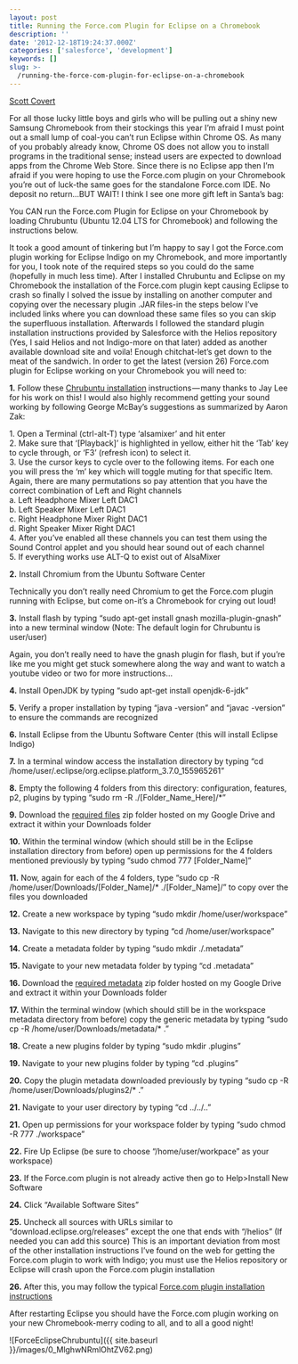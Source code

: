 ```yaml
---
layout: post
title: Running the Force.com Plugin for Eclipse on a Chromebook
description: ''
date: '2012-12-18T19:24:37.000Z'
categories: ['salesforce', 'development']
keywords: []
slug: >-
  /running-the-force-com-plugin-for-eclipse-on-a-chromebook
---
```


[Scott
Covert](https://www.tython.co/)

For all those lucky little boys and girls who will be pulling out a shiny new Samsung Chromebook from their stockings this year I’m afraid I must point out a small lump of coal-you can’t run Eclipse within Chrome OS. As many of you probably already know, Chrome OS does not allow you to install programs in the traditional sense; instead users are expected to download apps from the Chrome Web Store. Since there is no Eclipse app then I’m afraid if you were hoping to use the Force.com plugin on your Chromebook you’re out of luck-the same goes for the standalone Force.com IDE. No deposit no return…BUT WAIT! I think I see one more gift left in Santa’s bag:

You CAN run the Force.com Plugin for Eclipse on your Chromebook by loading Chrubuntu (Ubuntu 12.04 LTS for Chromebook) and following the instructions below.

It took a good amount of tinkering but I’m happy to say I got the Force.com plugin working for Eclipse Indigo on my Chromebook, and more importantly for you, I took note of the required steps so you could do the same (hopefully in much less time). After I installed Chrubuntu and Eclipse on my Chromebook the installation of the Force.com plugin kept causing Eclipse to crash so finally I solved the issue by installing on another computer and copying over the necessary plugin .JAR files-in the steps below I’ve included links where you can download these same files so you can skip the superfluous installation. Afterwards I followed the standard plugin installation instructions provided by Salesforce with the Helios repository (Yes, I said Helios and not Indigo-more on that later) added as another available download site and voila! Enough chitchat-let’s get down to the meat of the sandwich. In order to get the latest (version 26) Force.com plugin for Eclipse working on your Chromebook you will need to:

**1.** Follow these [Chrubuntu installation](http://chromeos-cr48.blogspot.com/2012/10/arm-chrubuntu-1204-alpha-1-now.html) instructions — many thanks to Jay Lee for his work on this! I would also highly recommend getting your sound working by following George McBay’s suggestions as summarized by Aaron Zak:

1\. Open a Terminal (ctrl-alt-T) type ‘alsamixer’ and hit enter  
2\. Make sure that ‘\[Playback\]’ is highlighted in yellow, either hit the ‘Tab’ key to cycle through, or ‘F3’ (refresh icon) to select it.  
3\. Use the cursor keys to cycle over to the following items. For each one you will press the ‘m’ key which will toggle muting for that specific Item. Again, there are many permutations so pay attention that you have the correct combination of Left and Right channels  
a. Left Headphone Mixer Left DAC1  
b. Left Speaker Mixer Left DAC1  
c. Right Headphone Mixer Right DAC1  
d. Right Speaker Mixer Right DAC1  
4\. After you’ve enabled all these channels you can test them using the Sound Control applet and you should hear sound out of each channel  
5\. If everything works use ALT-Q to exist out of AlsaMixer

**2.** Install Chromium from the Ubuntu Software Center

Technically you don’t really need Chromium to get the Force.com plugin running with Eclipse, but come on-it’s a Chromebook for crying out loud!

**3\.** Install flash by typing “sudo apt-get install gnash mozilla-plugin-gnash” into a new terminal window (Note: The default login for Chrubuntu is user/user)

Again, you don’t really need to have the gnash plugin for flash, but if you’re like me you might get stuck somewhere along the way and want to watch a youtube video or two for more instructions…

**4\.** Install OpenJDK by typing “sudo apt-get install openjdk-6-jdk”

**5\.** Verify a proper installation by typing “java -version” and “javac -version” to ensure the commands are recognized

**6\.** Install Eclipse from the Ubuntu Software Center (this will install Eclipse Indigo)

**7\.** In a terminal window access the installation directory by typing “cd /home/user/.eclipse/org.eclipse.platform\_3.7.0\_155965261”

**8\.** Empty the following 4 folders from this directory: configuration, features, p2, plugins by typing “sudo rm -R ./\[Folder\_Name\_Here\]/\*”

**9\.** Download the [required files](https://docs.google.com/open?id=0BxHrvOZJ2MAvUWdJVUhXR0pucHM) zip folder hosted on my Google Drive and extract it within your Downloads folder

**10\.** Within the terminal window (which should still be in the Eclipse installation directory from before) open up permissions for the 4 folders mentioned previously by typing “sudo chmod 777 \[Folder\_Name\]”

**11\.** Now, again for each of the 4 folders, type “sudo cp -R /home/user/Downloads/\[Folder\_Name\]/\* ./\[Folder\_Name\]/” to copy over the files you downloaded

**12\.** Create a new workspace by typing “sudo mkdir /home/user/workspace”

**13\.** Navigate to this new directory by typing “cd /home/user/workspace”

**14\.** Create a metadata folder by typing “sudo mkdir ./.metadata”

**15\.** Navigate to your new metadata folder by typing “cd .metadata”

**16\.** Download the [required metadata](https://docs.google.com/open?id=0BxHrvOZJ2MAvOVZPNnFPMDRvZEE) zip folder hosted on my Google Drive and extract it within your Downloads folder

**17\.** Within the terminal window (which should still be in the workspace metadata directory from before) copy the generic metadata by typing “sudo cp -R /home/user/Downloads/metadata/\* .”

**18\.** Create a new plugins folder by typing “sudo mkdir .plugins”

**19\.** Navigate to your new plugins folder by typing “cd .plugins”

**20\.** Copy the plugin metadata downloaded previously by typing “sudo cp -R /home/user/Downloads/plugins2/\* .”

**21\.** Navigate to your user directory by typing “cd ../../..”

**21\.** Open up permissions for your workspace folder by typing “sudo chmod -R 777 ./workspace”

**22\.** Fire Up Eclipse (be sure to choose “/home/user/workpace” as your workspace)

**23\.** If the Force.com plugin is not already active then go to Help>Install New Software

**24\.** Click “Available Software Sites”

**25\.** Uncheck all sources with URLs similar to “download.eclipse.org/releases” except the one that ends with “/helios” (If needed you can add this source) This is an important deviation from most of the other installation instructions I’ve found on the web for getting the Force.com plugin to work with Indigo; you must use the Helios repository or Eclipse will crash upon the Force.com plugin installation

**26\.** After this, you may follow the typical [Force.com plugin installation instructions](http://wiki.developerforce.com/page/Force.com_IDE_Installation_for_Eclipse_3.6)

After restarting Eclipse you should have the Force.com plugin working on your new Chromebook-merry coding to all, and to all a good night!

![ForceEclipseChrubuntu]({{ site.baseurl }}/images/0_MlghwNRmlOhtZV62.png)